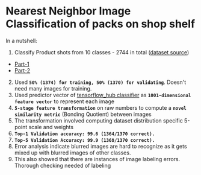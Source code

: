 # Nearest Neighbor Image Classification of packs on shop shelf
In a nutshell:
1. Classify Product shots from 10 classes - 2744 in total ([dataset source](https://github.com/gulvarol/grocerydataset))
- [Part-1](https://github.com/gulvarol/grocerydataset/releases/download/1.0/GroceryDataset_part1.tar.gz)
- [Part-2](https://github.com/gulvarol/grocerydataset/releases/download/1.0/GroceryDataset_part2.tar.gz)
2. Used **`50% (1374) for training, 50% (1370) for validating`**. Doesn't need many images for training.
3. Used predictor vector of [tensorflow_hub classifier](https://www.tensorflow.org/tutorials/images/transfer_learning_with_hub) as **`1001-dimensional feature vector`** to represent each image
4. **`5-stage feature transformation`** on raw numbers to compute a **`novel similarity metric`** (Bonding Quotient) between images
5. The transformation involved computing dataset distribution specific 5-point scale and weights
6. **`Top-1 Validation accuracy: 99.6 (1364/1370 correct).`**
7. **`Top-5 Validation Accuracy: 99.9 (1368/1370 correct).`**
8. Error analysis indicate blurred images are hard to recognize as it gets mixed up with blurred images of other classes.
9. This also showed that there are instances of image labeling errors. Thorough checking needed of labeling
